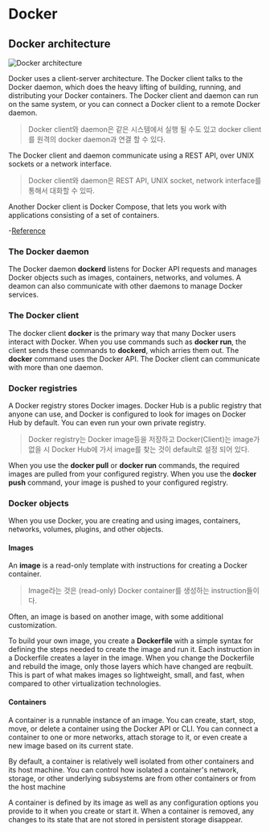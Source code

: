 # Docker


## Docker architecture
![Docker architecture](https://user-images.githubusercontent.com/105041834/198867936-5055c749-77e0-4079-9f20-6719ddd9c7df.jpg)

Docker uses a client-server architecture.
The Docker client talks to the Docker daemon, which does the heavy lifting of building, running, and distributing your Docker containers.
The Docker client and daemon can run on the same system, or you can connect a Docker client to a remote Docker daemon.
> Docker client와 daemon은 같은 시스템에서 실행 될 수도 있고 docker client를 원격의 docker daemon과 연결 할 수 있다.


The Docker client and daemon communicate using a REST API, over UNIX sockets or a network interface.
> Docker client와 daemon은 REST API, UNIX socket, network interface를 통해서 대화할 수 있따.

Another Docker client is Docker Compose, that lets you work with applications consisting of a set of containers.

-[Reference](https://docs.docker.com/get-started/overview/)

### The Docker daemon
The Docker daemon **dockerd** listens for Docker API requests and manages Docker objects such as images, containers, networks, and volumes.
A deamon can also communicate with other daemons to manage Docker services.

### The Docker client
The docker client **docker** is the primary way that many Docker users interact with Docker.
When you use commands such as **docker run**, the client sends these commands to **dockerd**, which arries them out.
The **docker** command uses the Docker API.
The Docker client can communicate with more than one daemon.

### Docker registries
A Docker registry stores Docker images.
Docker Hub is a public registry that anyone can use, and Docker is configured to look for images on Docker Hub by default.
You can even run your own private registry.
> Docker registry는 Docker image등을 저장하고 Docker(Client)는 image가 없을 시 Docker Hub에 가서 image를 찾는 것이 default로 설정 되어 있다.

When you use the **docker pull** or **docker run** commands, the required images are pulled from your configured registry.
When you use the **docker push** command, your image is pushed to your configured registry.

### Docker objects
When you use Docker, you are creating and using images, containers, networks, volumes, plugins, and other objects.

#### Images
An **image** is a read-only template with instructions for creating a Docker container.
> Image라는 것은 (read-only) Docker container를 생성하는 instruction들이다.

Often, an image is based on another image, with some additional customization.

To build your own image, you create a **Dockerfile** with a simple syntax for defining the steps needed to create the image and run it.
Each instruction in a Dockerfile creates a layer in the image.
When you change the Dockerfile and rebuild the image, only those layers which have changed are reqbuilt.
This is part of what makes images so lightweight, small, and fast, when compared to other virtualization technologies.

#### Containers
A container is a runnable instance of an image.
You can create, start, stop, move, or delete a container using the Docker API or CLI.
You can connect a container to one or more networks, attach storage to it, or even create a new image based on its current state.

By default, a container is relatively well isolated from other containers and its host machine.
You can control how isolated a container's network, storage, or other underlying subsystems are from other containers or from the host machine

A container is defined by its image as well as any configuration options you provide to it when you create or start it.
When a container is removed, any changes to its state that are not stored in persistent storage disappear.
